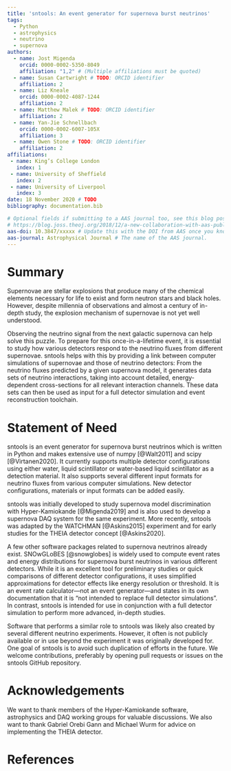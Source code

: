 ```yaml
---
title: 'sntools: An event generator for supernova burst neutrinos'
tags:
  - Python
  - astrophysics
  - neutrino
  - supernova
authors:
  - name: Jost Migenda
    orcid: 0000-0002-5350-8049
    affiliation: "1,2" # (Multiple affiliations must be quoted)
  - name: Susan Cartwright # TODO: ORCID identifier
    affiliation: 2
  - name: Liz Kneale
    orcid: 0000-0002-4087-1244
    affiliation: 2
  - name: Matthew Malek # TODO: ORCID identifier
    affiliation: 2
  - name: Yan-Jie Schnellbach
    orcid: 0000-0002-6007-105X
    affiliation: 3
  - name: Owen Stone # TODO: ORCID identifier
    affiliation: 2
affiliations:
 - name: King’s College London
   index: 1
 - name: University of Sheffield
   index: 2
 - name: University of Liverpool
   index: 3
date: 18 November 2020 # TODO
bibliography: documentation.bib

# Optional fields if submitting to a AAS journal too, see this blog post:
# https://blog.joss.theoj.org/2018/12/a-new-collaboration-with-aas-publishing
aas-doi: 10.3847/xxxxx # Update this with the DOI from AAS once you know it.
aas-journal: Astrophysical Journal # The name of the AAS journal.
---
```


# Summary
Supernovae are stellar explosions that produce many of the chemical elements
necessary for life to exist and form neutron stars and black holes.
However, despite millennia of observations and almost a century of in-depth
study, the explosion mechanism of supernovae is not yet well understood.

Observing the neutrino signal from the next galactic supernova can help solve
this puzzle.
To prepare for this once-in-a-lifetime event, it is essential to study how
various detectors respond to the neutrino fluxes from different supernovae.
sntools helps with this by providing a link between computer simulations of
supernovae and those of neutrino detectors:
From the neutrino fluxes predicted by a given supernova model, it generates
data sets of neutrino interactions, taking into account detailed,
energy-dependent cross-sections for all relevant interaction channels.
These data sets can then be used as input for a full detector simulation and
event reconstruction toolchain.

# Statement of Need
sntools is an event generator for supernova burst neutrinos which is written in
Python and makes extensive use of numpy [@Walt2011] and scipy [@Virtanen2020].
It currently supports multiple detector configurations using either water,
liquid scintillator or water-based liquid scintillator as a detection material.
It also supports several different input formats for neutrino fluxes from
various computer simulations.
New detector configurations, materials or input formats can be added easily.

sntools was initially developed to study supernova model discrimination
with Hyper-Kamiokande [@Migenda2019] and is also used to develop a supernova
DAQ system for the same experiment.
More recently, sntools was adapted by the WATCHMAN [@Askins2015] experiment
and for early studies for the THEIA detector concept [@Askins2020].

A few other software packages related to supernova neutrinos already exist.
SNOwGLoBES [@snowglobes] is widely used to compute event rates and energy
distributions for supernova burst neutrinos in various different detectors.
While it is an excellent tool for preliminary studies or quick comparisons of
different detector configurations, it uses simplified approximations for
detector effects like energy resolution or threshold.
It is an event rate calculator—not an event generator—and states in its own
documentation that it is “not intended to replace full detector simulations”.
In contrast, sntools is intended for use in conjunction with a full detector
simulation to perform more advanced, in-depth studies.

Software that performs a similar role to sntools was likely also created by
several different neutrino experiments.
However, it often is not publicly available or in use beyond the experiment it
was originally developed for.
One goal of sntools is to avoid such duplication of efforts in the future.
We welcome contributions, preferably by opening pull requests or issues on
the sntools GitHub repository.


# Acknowledgements
We want to thank members of the Hyper-Kamiokande software, astrophysics and
DAQ working groups for valuable discussions. We also want to thank Gabriel
Orebi Gann and Michael Wurm for advice on implementing the THEIA detector.


# References
